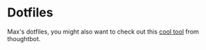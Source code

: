 Dotfiles
========

Max's dotfiles, you might also want to check out this [cool tool](https://github.com/thoughtbot/rcm) from thoughtbot.

